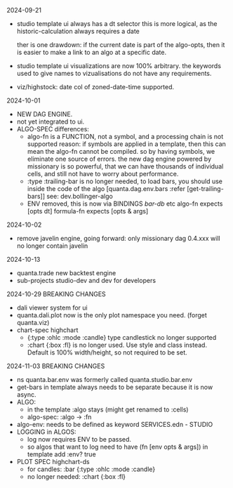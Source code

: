 
2024-09-21
- studio template ui always has a dt selector
  this is more logical, as the historic-calculation always requires a date

  ther is one drawdown: if the current date is part of the algo-opts, 
  then it is easier to make a link to an algo at a specific date.
- studio template ui visualizations are now 100% arbitrary.
  the keywords used to give names to vizualisations do not have any requirements.
- viz/highstock: date col of zoned-date-time supported.

2024-10-01
- NEW DAG ENGINE.
- not yet integrated to ui.
- ALGO-SPEC differences:
  - algo-fn is a FUNCTION, not a symbol, and a processing chain is not supported
    reason: if symbols are applied in a template, then this can mean the algo-fn
            cannot be compiled. so by having symbols, we eliminate one source of
            errors. the new dag engine powered by missionary is so powerful, that
            we can have thousands of individual cells, and still not have to worry
            about performance. 
  - :type :trailing-bar is no longer needed, to load bars, you should use 
    inside the code of the algo [quanta.dag.env.bars :refer [get-trailing-bars]]
    see: dev.bollinger-algo
  - ENV removed, this is now via BINDINGS *bar-db* etc
    algo-fn expects [opts dt]
    formula-fn expects [opts & args]


2024-10-02 
- remove javelin engine, going forward: only missionary dag
  0.4.xxx will no longer contain javelin

2024-10-13
- quanta.trade new backtest engine
- sub-projects studio-dev and dev for developers


2024-10-29 BREAKING CHANGES
- dali viewer system for ui
- quanta.dali.plot now is the only plot namespace you need. (forget quanta.viz)
- chart-spec highchart 
  - {:type :ohlc :mode :candle}  type candlestick no longer supported
  - :chart {:box :fl} is no longer used. Use style and class instead. Default is 100% width/height, so not required to be set.


2024-11-03 BREAKING CHANGES
- ns quanta.bar.env  was formerly called quanta.studio.bar.env 
- get-bars in template always needs to be separate because it is now async.
- ALGO:
  - in the template :algo stays (might get renamed to :cells)
  - algo-spec: :algo -> :fn
- algo-env: needs to be defined as keyword
  SERVICES.edn - STUDIO
- LOGGING in ALGOS:
  - log now requires ENV to be passed.
  - so algos that want to log need to have (fn [env opts & args])
    in template add :env? true
- PLOT SPEC highchart-ds 
  - for candles:  :bar {:type :ohlc :mode :candle}
  - no longer needed: :chart {:box :fl}
                 


